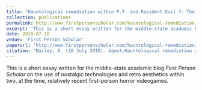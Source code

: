 ```yaml
---
title: "Hauntological remediation within P.T. and Resident Evil 7: The Beginning Hour"
collection: publications
permalink: http://www.firstpersonscholar.com/hauntological-remediation/
excerpt: 'This is a short essay written for the middle-state academic blog <i>First Person Scholar</i> on the use of nostalgic technologies and retro aesthetics within two, at the time, relatively recent first-person horror videogames.'
date: 2018-07-18
venue: 'First Person Scholar'
paperurl: 'http://www.firstpersonscholar.com/hauntological-remediation/'
citation: 'Bailey, A. (18 July 2018). &quot;Hauntological remediation within P.T. and Resident Evil 7: The Beginning Hour.&quot; <i>First Person Scholar.</i> The University of Waterloo.'
---
```


This is a short essay written for the middle-state academic blog <i>First Person Scholar</i> on the use of nostalgic technologies and retro aesthetics within two, at the time, relatively recent first-person horror videogames.
